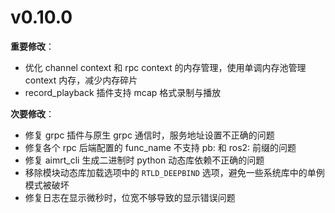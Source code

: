 # v0.10.0

**重要修改**：

- 优化 channel context 和 rpc context 的内存管理，使用单调内存池管理 context 内存，减少内存碎片
- record_playback 插件支持 mcap 格式录制与播放

**次要修改**：

- 修复 grpc 插件与原生 grpc 通信时，服务地址设置不正确的问题
- 修复各个 rpc 后端配置的 func_name 不支持 pb: 和 ros2: 前缀的问题
- 修复 aimrt_cli 生成二进制时 python 动态库依赖不正确的问题
- 移除模块动态库加载选项中的 `RTLD_DEEPBIND` 选项，避免一些系统库中的单例模式被破坏
- 修复日志在显示微秒时，位宽不够导致的显示错误问题
